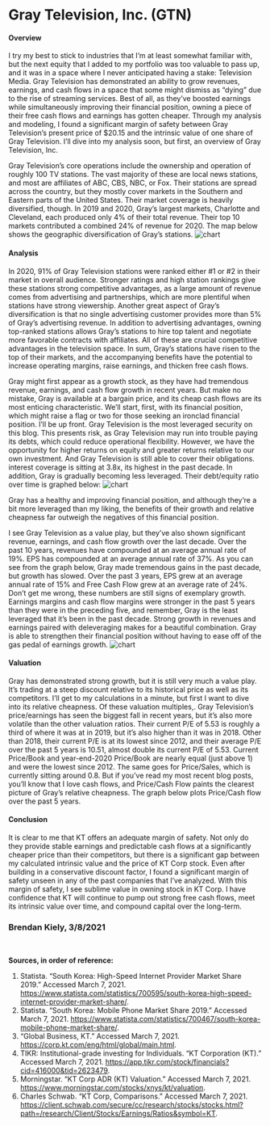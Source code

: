 # Gray Television, Inc. (GTN)

#### Overview
I try my best to stick to industries that I’m at least somewhat familiar with, but the next equity that I added to my portfolio was too valuable to pass up, and it was in a space where I never anticipated having a stake: Television Media. Gray Television has demonstrated an ability to grow revenues, earnings, and cash flows in a space that some might dismiss as “dying” due to the rise of streaming services. Best of all, as they’ve boosted earnings while simultaneously improving their financial position, owning a piece of their free cash flows and earnings has gotten cheaper. Through my analysis and modeling, I found a significant margin of safety between Gray Television’s present price of $20.15 and the intrinsic value of one share of Gray Television. I’ll dive into my analysis soon, but first, an overview of Gray Television, Inc.

Gray Television’s core operations include the ownership and operation of roughly 100 TV stations. The vast majority of these are local news stations, and most are affiliates of ABC, CBS, NBC, or Fox. Their stations are spread across the country, but they mostly cover markets in the Southern and Eastern parts of the United States. Their market coverage is heavily diversified, though. In 2019 and 2020, Gray’s largest markets, Charlotte and Cleveland, each produced only 4% of their total revenue. Their top 10 markets contributed a combined 24% of revenue for 2020. The map below shows the geographic diversification of Gray’s stations.
![chart](https://user-images.githubusercontent.com/72818268/116305740-327b8c00-a772-11eb-84c3-a94c84c2ac56.png)


#### Analysis


In 2020, 91% of Gray Television stations were ranked either #1 or #2 in their market in overall audience. Stronger ratings and high station rankings give these stations strong competitive advantages, as a large amount of revenue comes from advertising and partnerships, which are more plentiful when stations have strong viewership. Another great aspect of Gray’s diversification is that no single advertising customer provides more than 5% of Gray’s advertising revenue. In addition to advertising advantages, owning top-ranked stations allows Gray’s stations to hire top talent and negotiate more favorable contracts with affiliates. All of these are crucial competitive advantages in the television space. In sum, Gray’s stations have risen to the top of their markets, and the accompanying benefits have the potential to increase operating margins, raise earnings, and thicken free cash flows. 

Gray might first appear as a growth stock, as they have had tremendous revenue, earnings, and cash flow growth in recent years. But make no mistake, Gray is available at a bargain price, and its cheap cash flows are its most enticing characteristic. We’ll start, first, with its financial position, which might raise a flag or two for those seeking an ironclad financial position. I’ll be up front. Gray Television is the most leveraged security on this blog. This presents risk, as Gray Television may run into trouble paying its debts, which could reduce operational flexibility. However, we have the opportunity for higher returns on equity and greater returns relative to our own investment. And Gray Television is still able to cover their obligations. interest coverage is sitting at 3.8x, its highest in the past decade. In addition, Gray is gradually becoming less leveraged. Their debt/equity ratio over time is graphed below:
![chart](https://user-images.githubusercontent.com/72818268/116291899-18867d00-a763-11eb-9981-7575af9abbd3.png)

Gray has a healthy and improving financial position, and although they’re a bit more leveraged than my liking, the benefits of their growth and relative cheapness far outweigh the negatives of this financial position.

I see Gray Television as a value play, but they’ve also shown significant revenue, earnings, and cash flow growth over the last decade. Over the past 10 years, revenues have compounded at an average annual rate of 19%. EPS has compounded at an average annual rate of 37%. As you can see from the graph below, Gray made tremendous gains in the past decade, but growth has slowed. Over the past 3 years, EPS grew at an average annual rate of 15% and Free Cash Flow grew at an average rate of 24%. Don’t get me wrong, these numbers are still signs of exemplary growth. Earnings margins and cash flow margins were stronger in the past 5 years than they were in the preceding five, and remember, Gray is the least leveraged that it’s been in the past decade. Strong growth in revenues and earnings paired with deleveraging makes for a beautiful combination. Gray is able to strengthen their financial position without having to ease off of the gas pedal of earnings growth.
![chart](https://user-images.githubusercontent.com/72818268/116291864-12909c00-a763-11eb-8a5d-b5f11ca6cd91.png)

#### Valuation

Gray has demonstrated strong growth, but it is still very much a value play. It’s trading at a steep discount relative to its historical price as well as its competitors. I’ll get to my calculations in a minute, but first I want to dive into its relative cheapness. Of these valuation multiples,. Gray Television’s price/earnings has seen the biggest fall in recent years, but it’s also more volatile than the other valuation ratios. Their current P/E of 5.53 is roughly a third of where it was at in 2019, but it’s also higher than it was in 2018. Other than 2018, their current P/E is at its lowest since 2012, and their average P/E over the past 5 years is 10.51, almost double its current P/E of 5.53. Current Price/Book and year-end-2020 Price/Book are nearly equal (just above 1) and were the lowest since 2012. The same goes for Price/Sales, which is currently sitting around 0.8. But if you’ve read my most recent blog posts, you’ll know that I love cash flows, and Price/Cash Flow paints the clearest picture of Gray’s relative cheapness. The graph below plots Price/Cash flow over the past 5 years. 

  
#### Conclusion

It is clear to me that KT offers an adequate margin of safety. Not only do they provide stable earnings and predictable cash flows at a significantly cheaper price than their competitors, but there is a significant gap between my calculated intrinsic value and the price of KT Corp stock. Even after building in a conservative discount factor, I found a significant margin of safety unseen in any of the past companies that I’ve analyzed. With this margin of safety, I see sublime value in owning stock in KT Corp. I have confidence that KT will continue to pump out strong free cash flows, meet its intrinsic value over time, and compound capital over the long-term.

### Brendan Kiely, 3/8/2021
<br>

**Sources, in order of reference:**

1. Statista. “South Korea: High-Speed Internet Provider Market Share 2019.” Accessed March 7, 2021. https://www.statista.com/statistics/700595/south-korea-high-speed-internet-provider-market-share/.
2. Statista. “South Korea: Mobile Phone Market Share 2019.” Accessed March 7, 2021. https://www.statista.com/statistics/700467/south-korea-mobile-phone-market-share/.
3. “Global Business, KT.” Accessed March 7, 2021. https://corp.kt.com/eng/html/global/main.html.
4. TIKR: Institutional-grade investing for Individuals. “KT Corporation (KT).” Accessed March 7, 2021. https://app.tikr.com/stock/financials?cid=416000&tid=2623479.
5. Morningstar. “KT Corp ADR (KT) Valuation.” Accessed March 7, 2021. https://www.morningstar.com/stocks/xnys/kt/valuation.
6. Charles Schwab. “KT Corp, Comparisons.” Accessed March 7, 2021. https://client.schwab.com/secure/cc/research/stocks/stocks.html?path=/research/Client/Stocks/Earnings/Ratios&symbol=KT.
